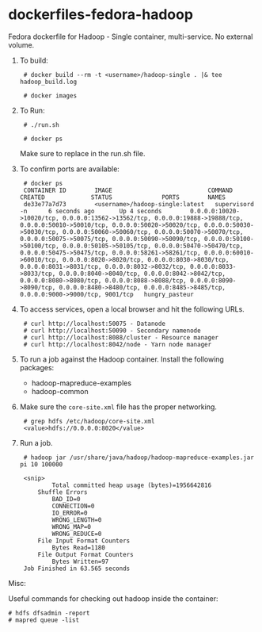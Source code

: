 dockerfiles-fedora-hadoop
========================

Fedora dockerfile for Hadoop - Single container, multi-service.  No external volume.

1. To build:

        # docker build --rm -t <username>/hadoop-single . |& tee hadoop_build.log

        # docker images

2. To Run:

        # ./run.sh

        # docker ps

    Make sure to replace <username> in the run.sh file.

3. To confirm ports are available:

        # docker ps
        CONTAINER ID        IMAGE                           COMMAND             CREATED             STATUS              PORTS        NAMES
        de33e77a7d73        <username>/hadoop-single:latest   supervisord -n      6 seconds ago       Up 4 seconds        0.0.0.0:10020->10020/tcp, 0.0.0.0:13562->13562/tcp, 0.0.0.0:19888->19888/tcp, 0.0.0.0:50010->50010/tcp, 0.0.0.0:50020->50020/tcp, 0.0.0.0:50030->50030/tcp, 0.0.0.0:50060->50060/tcp, 0.0.0.0:50070->50070/tcp, 0.0.0.0:50075->50075/tcp, 0.0.0.0:50090->50090/tcp, 0.0.0.0:50100->50100/tcp, 0.0.0.0:50105->50105/tcp, 0.0.0.0:50470->50470/tcp, 0.0.0.0:50475->50475/tcp, 0.0.0.0:58261->58261/tcp, 0.0.0.0:60010->60010/tcp, 0.0.0.0:8020->8020/tcp, 0.0.0.0:8030->8030/tcp, 0.0.0.0:8031->8031/tcp, 0.0.0.0:8032->8032/tcp, 0.0.0.0:8033->8033/tcp, 0.0.0.0:8040->8040/tcp, 0.0.0.0:8042->8042/tcp, 0.0.0.0:8080->8080/tcp, 0.0.0.0:8088->8088/tcp, 0.0.0.0:8090->8090/tcp, 0.0.0.0:8480->8480/tcp, 0.0.0.0:8485->8485/tcp, 0.0.0.0:9000->9000/tcp, 9001/tcp   hungry_pasteur

4. To access services, open a local browser and hit the following URLs.

        # curl http://localhost:50075 - Datanode
        # curl http://localhost:50090 - Secondary namenode
        # curl http://localhost:8088/cluster - Resource manager
        # curl http://localhost:8042/node - Yarn node manager

5. To run a job against the Hadoop container.  Install the following packages:
    - hadoop-mapreduce-examples
    - hadoop-common

6. Make sure the `core-site.xml` file has the proper networking.

        # grep hdfs /etc/hadoop/core-site.xml
        <value>hdfs://0.0.0.0:8020</value>

7. Run a job.

        # hadoop jar /usr/share/java/hadoop/hadoop-mapreduce-examples.jar pi 10 100000

        <snip>
        		Total committed heap usage (bytes)=1956642816
        	Shuffle Errors
        		BAD_ID=0
        		CONNECTION=0
        		IO_ERROR=0
        		WRONG_LENGTH=0
        		WRONG_MAP=0
        		WRONG_REDUCE=0
        	File Input Format Counters 
        		Bytes Read=1180
        	File Output Format Counters 
        		Bytes Written=97
        Job Finished in 63.565 seconds


Misc:

Useful commands for checking out hadoop inside the container:

    # hdfs dfsadmin -report
    # mapred queue -list
